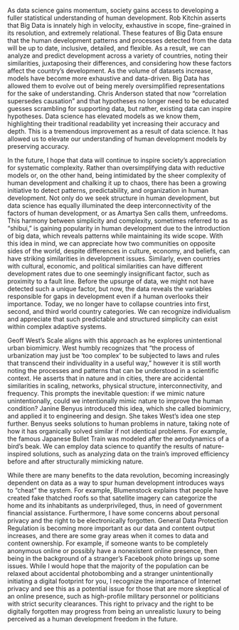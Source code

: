 As data science gains momentum, society gains access to developing a fuller statistical understanding of human development. Rob Kitchin asserts that Big Data is innately high in velocity, exhaustive in scope, fine-grained in its resolution, and extremely relational. These features of Big Data ensure that the human development patterns and processes detected from the data will be up to date, inclusive, detailed, and flexible. As a result, we can analyze and predict development across a variety of countries, noting their similarities, juxtaposing their differences, and considering how these factors affect the country’s development. As the volume of datasets increase, models have become more exhaustive and data-driven. Big Data has allowed them to evolve out of being merely oversimplified representations for the sake of understanding. Chris Anderson stated that now “correlation supersedes causation” and that hypotheses no longer need to be educated guesses scrambling for supporting data, but rather, existing data can inspire hypotheses. Data science has elevated models as we know them, highlighting their traditional readability yet increasing their accuracy and depth. This is a tremendous improvement as a result of data science. It has allowed us to elevate our understanding of human development models by preserving accuracy.

In the future, I hope that data will continue to inspire society’s appreciation for systematic complexity. Rather than oversimplifying data with reductive models or, on the other hand, being intimidated by the sheer complexity of human development and chalking it up to chaos, there has been a growing initiative to detect patterns, predictability, and organization in human development. Not only do we seek structure in human development, but data science has equally illuminated the deep interconnectivity of the factors of human development, or as Amartya Sen calls them, unfreedoms. This harmony between simplicity and complexity, sometimes referred to as “shibui,” is gaining popularity in human development due to the introduction of big data, which reveals patterns while maintaining its wide scope. With this idea in mind, we can appreciate how two communities on opposite sides of the world, despite differences in culture, economy, and beliefs, can have striking similarities in development issues. Similarly, even countries with cultural, economic, and political similarities can have different development rates due to one seemingly insignificant factor, such as proximity to a fault line. Before the upsurge of data, we might not have detected such a unique factor, but now, the data reveals the variables responsible for gaps in development even if a human overlooks their importance. Today, we no longer have to collapse countries into first, second, and third world country categories. We can recognize individualism and appreciate that such predictable and structured simplicity can exist within complex adaptive systems.

Geoff West’s Scale aligns with this approach as he explores unintentional urban biomimicry. West humbly recognizes that “the process of urbanization may just be ‘too complex’ to be subjected to laws and rules that transcend their individuality in a useful way,” however it is still worth noting the processes and patterns that can be understood in a scientific context. He asserts that in nature and in cities, there are accidental similarities in scaling, networks, physical structure, interconnectivity, and frequency. This prompts the inevitable question: if we mimic nature unintentionally, could we intentionally mimic nature to improve the human condition? Janine Benyus introduced this idea, which she called biomimicry, and applied it to engineering and design. She takes West’s idea one step further. Benyus seeks solutions to human problems in nature, taking note of how it has organically solved similar if not identical problems. For example, the famous Japanese Bullet Train was modeled after the aerodynamics of a bird’s beak. We can employ data science to quantify the results of nature-inspired solutions, such as analyzing data on the train’s improved efficiency before and after structurally mimicking nature.

While there are many benefits to the data revolution, becoming increasingly dependent on data as a way to spur human development introduces ways to “cheat” the system. For example, Blumenstock explains that people have created fake thatched roofs so that satellite imagery can categorize the home and its inhabitants as underprivileged, thus, in need of government financial assistance. Furthermore, I have some concerns about personal privacy and the right to be electronically forgotten. General Data Protection Regulation is becoming more important as our data and content output increases, and there are some gray areas when it comes to data and content ownership. For example, if someone wants to be completely anonymous online or possibly have a nonexistent online presence, then being in the background of a stranger’s Facebook photo brings up some issues. While I would hope that the majority of the population can be relaxed about accidental photobombing and a stranger unintentionally initiating a digital footprint for you, I recognize the importance of Internet privacy and see this as a potential issue for those that are more skeptical of an online presence, such as high-profile military personnel or politicians with strict security clearances. This right to privacy and the right to be digitally forgotten may progress from being an unrealistic luxury to being perceived as a human development freedom in the future.
